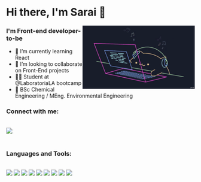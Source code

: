 # Hi there, I'm Sarai 👋

<img align="right" src="bongo-cat-codes.gif" width="300" frameBorder="0">

### I'm Front-end developer-to-be

- 🌱 I’m currently learning React
- 👯 I’m looking to collaborate on Front-End projects
- 🧑‍🎓 Student at @LaboratoriaLA bootcamp
- 🧪 BSc Chemical Engineering / MEng. Environmental Engineering

### Connect with me:

<br />
<a title="LinkedIn" href="https://www.linkedin.com/in/sarai-rojas-sandoval/"><img src="https://img.shields.io/badge/LinkedIn-0077B5?style=for-the-badge&logo=linkedin&logoColor=white"></a>
<br />
<br />

### Languages and Tools:

<br />
<a title="JavaScript" href="https://developer.mozilla.org/es/docs/Web/JavaScript"><img src="https://img.shields.io/badge/JavaScript-323330?style=for-the-badge&logo=javascript&logoColor=F7DF1E"></a>
<a title="CSS" href="https://developer.mozilla.org/es/docs/Web/CSS"><img src="https://img.shields.io/badge/CSS3-1572B6?style=for-the-badge&logo=css3&logoColor=white"></a>
<a title="HTML" href="https://developer.mozilla.org/es/docs/Learn/Getting_started_with_the_web/HTML_basics"><img src="https://img.shields.io/badge/HTML5-E34F26?style=for-the-badge&logo=html5&logoColor=white"></a>
<a title="Python" href="https://www.python.org/"><img src="https://img.shields.io/badge/Python-FFD43B?style=for-the-badge&logo=python&logoColor=blue"></a>
<a title="Jest" href="https://jestjs.io/"><img src="https://img.shields.io/badge/Jest-C21325?style=for-the-badge&logo=jest&logoColor=white"></a>
<a title="Firebase" href="https://firebase.google.com/?hl=es-419"><img src="https://img.shields.io/badge/firebase-ffca28?style=for-the-badge&logo=firebase&logoColor=black"></a>
<a title="Eslint" href="https://eslint.org/"><img src="https://img.shields.io/badge/eslint-3A33D1?style=for-the-badge&logo=eslint&logoColor=white"></a>
<a title="Git" href="https://git-scm.com/"><img src="https://img.shields.io/badge/GIT-E44C30?style=for-the-badge&logo=git&logoColor=white"></a>
<a title="Figma" href="https://www.figma.com/files/recent?fuid=1062505435884006409"><img src="https://img.shields.io/badge/Figma-F24E1E?style=for-the-badge&logo=figma&logoColor=white"></a>
<br />
<br />
